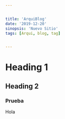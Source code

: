 ```yaml
---


title: 'ArquiBlog'
date: '2019-12-20'
sinopsis: 'Nuevo Sitio'
tags: [Arqui, blog, tag]


---
```



# Heading 1
## Heading 2
### Prueba
Hola